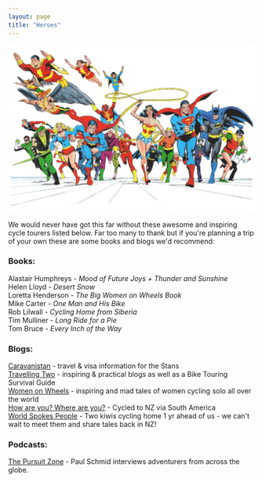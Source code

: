 ```yaml
---
layout: page
title: "Heroes"
---
```


![Superheroes](/assets/img/Superheroes.jpg)  

We would never have got this far without these awesome and inspiring cycle tourers listed below. Far too many to thank but if you're planning a trip of your own these are some books and blogs we'd recommend:

### Books:

  Alastair Humphreys - _Mood of Future Joys + Thunder and Sunshine_  
  Helen Lloyd - _Desert Snow_  
  Loretta Henderson - _The Big Women on Wheels Book_  
  Mike Carter - _One Man and His Bike_  
  Rob Lilwall - _Cycling Home from Siberia_  
  Tim Mulliner - _Long Ride for a Pie_  
  Tom Bruce - _Every Inch of the Way_  
  

### Blogs:

  [Caravanistan](https://caravanistan.com) - travel & visa information for the Stans  
  [Travelling Two](http://travellingtwo.com) - inspiring & practical blogs as well as a Bike Touring Survival Guide  
  [Women on Wheels](http://solofemalecyclist.com/p/wow-women-on-wheels.html) - inspiring and mad tales of women cycling solo all over the world  
  [How are you? Where are you?](http://www.howareyouwhereareyou.com) - Cycled to NZ via South America   
  [World Spokes People](http://worldspokespeople.com) - Two kiwis cycling home 1 yr ahead of us - we can't wait to meet them and share tales back in NZ!  
  
### Podcasts:  

[The Pursuit Zone](http://www.thepursuitzone.com/the-pursuit-zone-podcast/)  - Paul Schmid interviews adventurers from across the globe.
